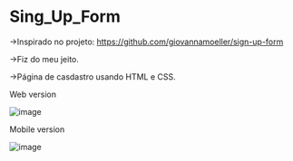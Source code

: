 # Sing_Up_Form
->Inspirado no projeto: https://github.com/giovannamoeller/sign-up-form


->Fiz do meu jeito. 


->Página de casdastro usando HTML e CSS.


Web version

![image](https://user-images.githubusercontent.com/43038221/141880644-c5f2420f-abd9-41fc-8972-1ef3270d4e24.png)


			
Mobile version

![image](https://user-images.githubusercontent.com/43038221/141881028-430c4482-8f5a-47c2-9564-604c3b83ec05.png)


